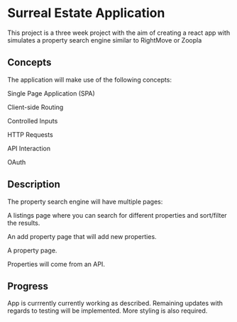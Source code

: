 # Surreal Estate Application

This project is a three week project with the aim of creating a react app with simulates a property search engine similar to RightMove or Zoopla

## Concepts

The application will make use of the following concepts:

Single Page Application (SPA)

Client-side Routing

Controlled Inputs

HTTP Requests

API Interaction

OAuth

## Description

The property search engine will have multiple pages:

A listings page where you can search for different properties and sort/filter the results.

An add property page that will add new properties.

A property page.

Properties will come from an API.

## Progress

App is currrently currently working as described. Remaining updates with regards to testing will be implemented. More styling is also required.
